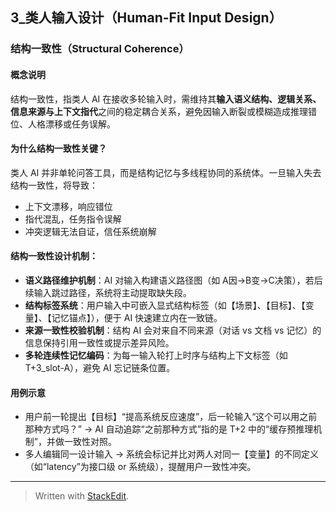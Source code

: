 ﻿
##  3\_类人输入设计（Human-Fit Input Design）

###  结构一致性（Structural Coherence）

#### 概念说明

结构一致性，指类人 AI 在接收多轮输入时，需维持其**输入语义结构、逻辑关系、信息来源与上下文指代**之间的稳定耦合关系，避免因输入断裂或模糊造成推理错位、人格漂移或任务误解。

#### 为什么结构一致性关键？

类人 AI 并非单轮问答工具，而是结构记忆与多线程协同的系统体。一旦输入失去结构一致性，将导致：

* 上下文漂移，响应错位
* 指代混乱，任务指令误解
* 冲突逻辑无法自证，信任系统崩解

#### 结构一致性设计机制：

* **语义路径维护机制**：AI 对输入构建语义路径图（如 A因→B变→C决策），若后续输入跳过路径，系统将主动提取缺失段。
* **结构标签系统**：用户输入中可嵌入显式结构标签（如【场景】、【目标】、【变量】、【记忆锚点】），便于 AI 快速建立内在一致链。
* **来源一致性校验机制**：结构 AI 会对来自不同来源（对话 vs 文档 vs 记忆）的信息保持引用一致性或提示差异风险。
* **多轮连续性记忆编码**：为每一输入轮打上时序与结构上下文标签（如 T+3\_slot-A），避免 AI 忘记链条位置。

#### 用例示意

* 用户前一轮提出【目标】“提高系统反应速度”，后一轮输入“这个可以用之前那种方式吗？” → AI 自动追踪“之前那种方式”指的是 T+2 中的“缓存预推理机制”，并做一致性对照。
* 多人编辑同一设计输入 → 系统会标记并比对两人对同一【变量】的不同定义（如“latency”为接口级 or 系统级），提醒用户一致性冲突。

---


> Written with [StackEdit](https://stackedit.io/).
